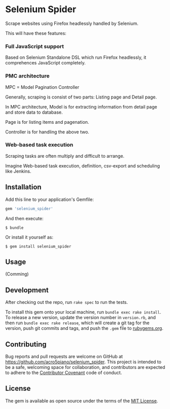 # Selenium Spider

Scrape websites using Firefox headlessly handled by Selenium.

This will have these features:

### Full JavaScript support

Based on Selenium Standalone DSL which run Firefox headlessly, it comprehences JavaScript completely.

### PMC architecture

MPC = Model Pagination Controller

Generally, scraping is consist of two parts: Listing page and Detail page.

In MPC architecture, Model is for extracting information from detail page and store data to database.

Page is for listing items and pagenation.

Controller is for handling the above two.

### Web-based task execution

Scraping tasks are often multiply and difficult to arrange.

Imagine Web-based task execution, definition, csv-export and scheduling like Jenkins.

## Installation

Add this line to your application's Gemfile:

```ruby
gem 'selenium_spider'
```

And then execute:

    $ bundle

Or install it yourself as:

    $ gem install selenium_spider

## Usage

(Comming)

## Development

After checking out the repo, run `rake spec` to run the tests.

To install this gem onto your local machine, run `bundle exec rake install`. To release a new version, update the version number in `version.rb`, and then run `bundle exec rake release`, which will create a git tag for the version, push git commits and tags, and push the `.gem` file to [rubygems.org](https://rubygems.org).

## Contributing

Bug reports and pull requests are welcome on GitHub at https://github.com/acro5piano/selenium_spider. This project is intended to be a safe, welcoming space for collaboration, and contributors are expected to adhere to the [Contributor Covenant](http://contributor-covenant.org) code of conduct.


## License

The gem is available as open source under the terms of the [MIT License](http://opensource.org/licenses/MIT).

